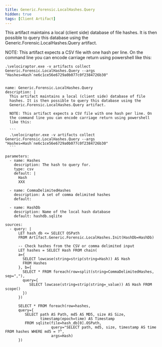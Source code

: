 ```yaml
---
title: Generic.Forensic.LocalHashes.Query
hidden: true
tags: [Client Artifact]
---
```


This artifact maintains a local (client side) database of file
hashes. It is then possible to query this database using the
Generic.Forensic.LocalHashes.Query artifact.

NOTE: This artifact expects a CSV file with one hash per line. On
the command line you can encode carriage return using powershell
like this:

```
.\velociraptor.exe -v artifacts collect Generic.Forensic.LocalHashes.Query --args "Hashes=Hash`ne6c1ce56e6729a0b077c0f2384726b30"
```


<pre><code class="language-yaml">
name: Generic.Forensic.LocalHashes.Query
description: |
  This artifact maintains a local (client side) database of file
  hashes. It is then possible to query this database using the
  Generic.Forensic.LocalHashes.Query artifact.

  NOTE: This artifact expects a CSV file with one hash per line. On
  the command line you can encode carriage return using powershell
  like this:

  ```
  .\velociraptor.exe -v artifacts collect Generic.Forensic.LocalHashes.Query --args "Hashes=Hash`ne6c1ce56e6729a0b077c0f2384726b30"
  ```

parameters:
  - name: Hashes
    description: The hash to query for.
    type: csv
    default: |
      Hash
      XXX

  - name: CommaDelimitedHashes
    description: A set of comma delimited hashes
    default:

  - name: HashDb
    description: Name of the local hash database
    default: hashdb.sqlite

sources:
  - query: |
      LET hash_db <= SELECT OSPath
      FROM Artifact.Generic.Forensic.LocalHashes.Init(HashDb=HashDb)

      -- Check hashes from the CSV or comma delimited input
      LET hashes = SELECT Hash FROM chain(
      a={
        SELECT lowcase(string=strip(string=Hash)) AS Hash
        FROM Hashes
      }, b={
        SELECT * FROM foreach(row=split(string=CommaDelimitedHashes, sep=","),
        query={
           SELECT lowcase(string=strip(string=_value)) AS Hash FROM scope()
        })
      })

      SELECT * FROM foreach(row=hashes,
      query={
         SELECT path AS Path, md5 AS MD5, size AS Size,
                timestamp(epoch=time) AS Timestamp
         FROM sqlite(file=hash_db[0].OSPath,
                     query="SELECT path, md5, size, timestamp AS time FROM hashes WHERE md5 = ?",
                     args=Hash)
      })

</code></pre>

